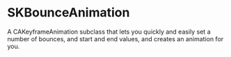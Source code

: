 SKBounceAnimation
=================

A CAKeyframeAnimation subclass that lets you quickly and easily set a number of bounces, and start and end values, and creates an animation for you.